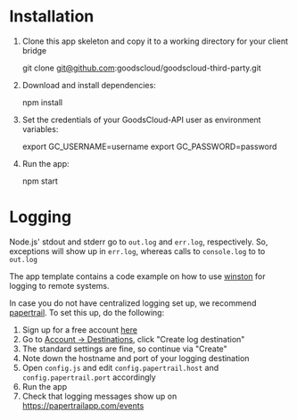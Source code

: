 Installation
======

1. Clone this app skeleton and copy it to a working directory for your client bridge

    git clone git@github.com:goodscloud/goodscloud-third-party.git

2. Download and install dependencies:

    npm install

3. Set the credentials of your GoodsCloud-API user as environment variables:

    export GC_USERNAME=username
    export GC_PASSWORD=password

4. Run the app:

    npm start


Logging
=======

Node.js' stdout and stderr go to `out.log` and `err.log`, respectively. So, exceptions will show up in `err.log`, whereas calls to `console.log` to to `out.log`

The app template contains a code example on how to use [winston](https://github.com/flatiron/winston) for logging to remote systems.

In case you do not have centralized logging set up, we recommend [papertrail](https://papertrailapp.com/). To set this up, do the following:

1. Sign up for a free account [here](https://papertrailapp.com/)
2. Go to [Account -> Destinations](https://papertrailapp.com/account/destinations), click "Create log destination"
3. The standard settings are fine, so continue via "Create"
4. Note down the hostname and port of your logging destination
5. Open `config.js` and edit `config.papertrail.host` and `config.papertrail.port` accordingly
6. Run the app
7. Check that logging messages show up on https://papertrailapp.com/events

